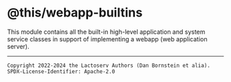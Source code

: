 @this/webapp-builtins
=====================

This module contains all the built-in high-level application and system service
classes in support of implementing a webapp (web application server).

- - - - - - - - - -
```
Copyright 2022-2024 the Lactoserv Authors (Dan Bornstein et alia).
SPDX-License-Identifier: Apache-2.0
```
